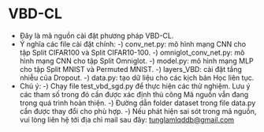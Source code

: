 # VBD-CL
* Đây là mã nguồn cài đặt phương pháp VBD-CL. 
* Ý nghĩa các file cài đặt chính:
-) conv_net.py: mô hình mạng CNN cho tập Split CIFAR100 và Split CIFAR10-100.
-) omniglot_conv_net.py: mô hình mạng CNN cho tập Split Omniglot.
-) model.py: mô hình mạng MLP cho tập Split MNIST và Permuted MNIST.
-) layers_VBD: cài đặt tầng nhiễu của Dropout.
-) data.py: tạo dữ liệu cho các kịch bản Học liên tục.
* Chú ý: 
-) Chạy file test_vbd_sgd.py để thực hiện các thử nghiệm. Lưu ý các tham số trong đó cần được xác định thủ công Mã nguồn vẫn đang trong quá trình hoàn thiện.
-) Đường dẫn folder dataset trong file data.py cần được thay đổi cho phù hợp.
-) Nếu phát hiện sai sót trong mã nguồn, vui lòng liên hệ tới địa chỉ mail sau đây:
tunglamlqddb@gmail.com
